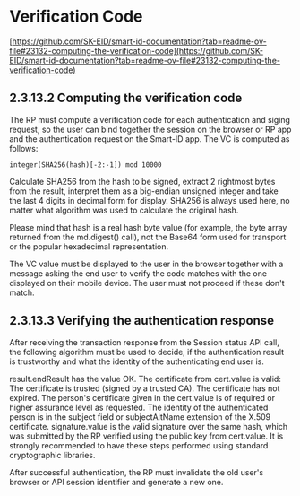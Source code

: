 # Verification Code

[https://github.com/SK-EID/smart-id-documentation?tab=readme-ov-file#23132-computing-the-verification-code](https://github.com/SK-EID/smart-id-documentation?tab=readme-ov-file#23132-computing-the-verification-code)

## 2.3.13.2 Computing the verification code
The RP must compute a verification code for each authentication and siging request, so the user can bind together the session on the browser or RP app and the authentication request on the Smart-ID app. The VC is computed as follows:

`integer(SHA256(hash)[-2:-1]) mod 10000`

Calculate SHA256 from the hash to be signed, extract 2 rightmost bytes from the result, interpret them as a big-endian unsigned integer and take the last 4 digits in decimal form for display. SHA256 is always used here, no matter what algorithm was used to calculate the original hash.

Please mind that hash is a real hash byte value (for example, the byte array returned from the md.digest() call), not the Base64 form used for transport or the popular hexadecimal representation.

The VC value must be displayed to the user in the browser together with a message asking the end user to verify the code matches with the one displayed on their mobile device. The user must not proceed if these don't match.

## 2.3.13.3 Verifying the authentication response
After receiving the transaction response from the Session status API call, the following algorithm must be used to decide, if the authentication result is trustworthy and what the identity of the authenticating end user is.

result.endResult has the value OK.
The certificate from cert.value is valid:
The certificate is trusted (signed by a trusted CA).
The certificate has not expired.
The person's certificate given in the cert.value is of required or higher assurance level as requested.
The identity of the authenticated person is in the subject field or subjectAltName extension of the X.509 certificate.
signature.value is the valid signature over the same hash, which was submitted by the RP verified using the public key from cert.value.
It is strongly recommended to have these steps performed using standard cryptographic libraries.

After successful authentication, the RP must invalidate the old user's browser or API session identifier and generate a new one.